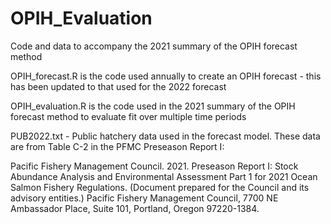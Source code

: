 # OPIH_Evaluation
Code and data to accompany the 2021 summary of the OPIH forecast method

OPIH_forecast.R is the code used annually to create an OPIH forecast - this has been updated to that used for the 2022 forecast

OPIH_evaluation.R is the code used in the 2021 summary of the OPIH forecast method to evaluate fit over multiple time periods

PUB2022.txt - Public hatchery data used in the forecast model. These data are from Table C-2 in the PFMC Preseason Report I:

  Pacific Fishery Management Council. 2021. Preseason Report I: Stock Abundance Analysis and Environmental Assessment Part 1 for 2021 Ocean Salmon Fishery Regulations. (Document prepared for the Council and its advisory entities.) Pacific Fishery Management Council, 7700 NE Ambassador Place, Suite 101, Portland, Oregon 97220-1384.
